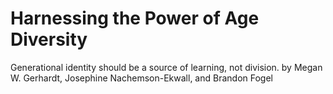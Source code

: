 # Harnessing the Power of Age Diversity

Generational identity should be a source of learning, not division. by Megan W. Gerhardt, Josephine Nachemson-Ekwall, and Brandon Fogel